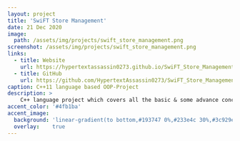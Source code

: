 ```yaml
---
layout: project
title: 'SwiFT Store Management'
date: 21 Dec 2020
image:  
  path: /assets/img/projects/swift_store_management.png
screenshot: /assets/img/projects/swift_store_management.png
links:
  - title: Website
    url: https://hypertextassassin0273.github.io/SwiFT_Store_Management-OOP_Project
  - title: GitHub
    url: https://github.com/HypertextAssassin0273/SwiFT_Store_Management-OOP_Project
caption: C++11 language based OOP-Project
description: >
    C++ language project which covers all the basic & some advance concepts of OOP & C++11, using DevC++ Compiler.<br>
accent_color: '#4fb1ba'
accent_image:
  background: 'linear-gradient(to bottom,#193747 0%,#233e4c 30%,#3c929e 50%,#d5d5d4 70%,#cdccc8 100%)'
  overlay:    true
---
```

